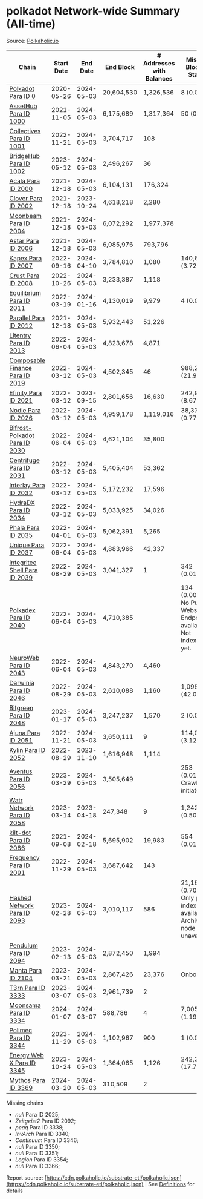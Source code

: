# polkadot Network-wide Summary (All-time)

Source: [Polkaholic.io](https://polkaholic.io)


| Chain            | Start Date | End Date | End Block | # Addresses with Balances | Missing Blocks / Status |
| ---------------- | ---------- | ---------| --------- | ------------------------- | ----------------------- |
| [Polkadot Para ID 0](/polkadot/0-polkadot) | 2020-05-26 | 2024-05-03 | 20,604,530 |  1,326,536 | 8 (0.00%)  |
| [AssetHub Para ID 1000](/polkadot/1000-assethub) | 2021-11-05 | 2024-05-03 | 6,175,689 |  1,317,364 | 50 (0.00%)  |
| [Collectives Para ID 1001](/polkadot/1001-collectives) | 2022-11-21 | 2024-05-03 | 3,704,717 |  108 |    |
| [BridgeHub Para ID 1002](/polkadot/1002-bridgehub) | 2023-05-12 | 2024-05-03 | 2,496,267 |  36 |    |
| [Acala Para ID 2000](/polkadot/2000-acala) | 2021-12-18 | 2024-05-03 | 6,104,131 |  176,324 |    |
| [Clover Para ID 2002](/polkadot/2002-clover) | 2021-12-18 | 2023-10-24 | 4,618,218 |  2,280 |    |
| [Moonbeam Para ID 2004](/polkadot/2004-moonbeam) | 2021-12-18 | 2024-05-03 | 6,072,292 |  1,977,378 |    |
| [Astar Para ID 2006](/polkadot/2006-astar) | 2021-12-18 | 2024-05-03 | 6,085,976 |  793,796 |    |
| [Kapex Para ID 2007](/polkadot/2007-kapex) | 2022-09-16 | 2024-04-10 | 3,784,810 |  1,080 | 140,668 (3.72%)  |
| [Crust Para ID 2008](/polkadot/2008-crust) | 2022-10-26 | 2024-05-03 | 3,233,387 |  1,118 |    |
| [Equilibrium Para ID 2011](/polkadot/2011-equilibrium) | 2022-03-19 | 2024-01-16 | 4,130,019 |  9,979 | 4 (0.00%)  |
| [Parallel Para ID 2012](/polkadot/2012-parallel) | 2021-12-18 | 2024-05-03 | 5,932,443 |  51,226 |    |
| [Litentry Para ID 2013](/polkadot/2013-litentry) | 2022-06-04 | 2024-05-03 | 4,823,678 |  4,871 |    |
| [Composable Finance Para ID 2019](/polkadot/2019-composable) | 2022-03-12 | 2024-05-03 | 4,502,345 |  46 | 988,229 (21.95%)  |
| [Efinity Para ID 2021](/polkadot/2021-efinity) | 2022-03-12 | 2023-09-15 | 2,801,656 |  16,630 | 242,949 (8.67%)  |
| [Nodle Para ID 2026](/polkadot/2026-nodle) | 2022-03-12 | 2024-05-03 | 4,959,178 |  1,119,016 | 38,374 (0.77%)  |
| [Bifrost-Polkadot Para ID 2030](/polkadot/2030-bifrost) | 2022-06-04 | 2024-05-03 | 4,621,104 |  35,800 |    |
| [Centrifuge Para ID 2031](/polkadot/2031-centrifuge) | 2022-03-12 | 2024-05-03 | 5,405,404 |  53,362 |    |
| [Interlay Para ID 2032](/polkadot/2032-interlay) | 2022-03-12 | 2024-05-03 | 5,172,232 |  17,596 |    |
| [HydraDX Para ID 2034](/polkadot/2034-hydradx) | 2022-03-12 | 2024-05-03 | 5,033,925 |  34,026 |    |
| [Phala Para ID 2035](/polkadot/2035-phala) | 2022-04-01 | 2024-05-03 | 5,062,391 |  5,265 |    |
| [Unique Para ID 2037](/polkadot/2037-unique) | 2022-06-04 | 2024-05-03 | 4,883,966 |  42,337 |    |
| [Integritee Shell Para ID 2039](/polkadot/2039-integritee) | 2022-08-29 | 2024-05-03 | 3,041,327 |  1 | 342 (0.01%)  |
| [Polkadex Para ID 2040](/polkadot/2040-polkadex) | 2022-06-04 | 2024-05-03 | 4,710,385 |   | 134 (0.00%) No Public Websocket Endpoint available: Not indexing yet. |
| [NeuroWeb Para ID 2043](/polkadot/2043-neuroweb) | 2022-06-04 | 2024-05-03 | 4,843,270 |  4,460 |    |
| [Darwinia Para ID 2046](/polkadot/2046-darwinia) | 2022-08-29 | 2024-05-03 | 2,610,088 |  1,160 | 1,098,047 (42.07%)  |
| [Bitgreen Para ID 2048](/polkadot/2048-bitgreen) | 2023-01-17 | 2024-05-03 | 3,247,237 |  1,570 | 2 (0.00%)  |
| [Ajuna Para ID 2051](/polkadot/2051-ajuna) | 2022-11-21 | 2024-05-03 | 3,650,111 |  9 | 114,050 (3.12%)  |
| [Kylin Para ID 2052](/polkadot/2052-kylin) | 2022-08-29 | 2023-11-10 | 1,616,948 |  1,114 |    |
| [Aventus Para ID 2056](/polkadot/2056-aventus) | 2023-03-29 | 2024-05-03 | 3,505,649 |   | 253 (0.01%) Crawling initiated |
| [Watr Network Para ID 2058](/polkadot/2058-watr) | 2023-03-14 | 2023-04-18 | 247,348 |  9 | 1,242 (0.50%)  |
| [kilt-dot Para ID 2086](/polkadot/2086-kilt) | 2021-09-08 | 2024-02-18 | 5,695,902 |  19,983 | 554 (0.01%)  |
| [Frequency Para ID 2091](/polkadot/2091-frequency) | 2022-11-29 | 2024-05-03 | 3,687,642 |  143 |    |
| [Hashed Network Para ID 2093](/polkadot/2093-hashed) | 2023-02-28 | 2024-05-03 | 3,010,117 |  586 | 21,163 (0.70%) Only partial index available: Archive node unavailable |
| [Pendulum Para ID 2094](/polkadot/2094-pendulum) | 2023-02-13 | 2024-05-03 | 2,872,450 |  1,994 |    |
| [Manta Para ID 2104](/polkadot/2104-manta) | 2023-03-21 | 2024-05-03 | 2,867,426 |  23,376 |   Onboarding |
| [T3rn Para ID 3333](/polkadot/3333-t3rn) | 2023-03-07 | 2024-05-03 | 2,961,739 |  2 |    |
| [Moonsama Para ID 3334](/polkadot/3334-moonsama) | 2024-01-07 | 2024-03-07 | 588,786 |  4 | 7,005 (1.19%)  |
| [Polimec Para ID 3344](/polkadot/3344-polimec) | 2023-11-29 | 2024-05-03 | 1,102,967 |  900 | 1 (0.00%)  |
| [Energy Web X Para ID 3345](/polkadot/3345-energywebx) | 2023-10-24 | 2024-05-03 | 1,364,065 |  1,126 | 242,304 (17.76%)  |
| [Mythos Para ID 3369](/polkadot/3369-mythos) | 2024-03-20 | 2024-05-03 | 310,509 |  2 |    |

Missing chains


* *null* Para ID 2025; 
* *Zeitgeist2* Para ID 2092; 
* *peaq* Para ID 3338; 
* *InvArch* Para ID 3340; 
* *Continuum* Para ID 3346; 
* *null* Para ID 3350; 
* *null* Para ID 3351; 
* *Logion* Para ID 3354; 
* *null* Para ID 3366; 

Report source: [https://cdn.polkaholic.io/substrate-etl/polkaholic.json](https://cdn.polkaholic.io/substrate-etl/polkaholic.json) | See [Definitions](/DEFINITIONS.md) for details
